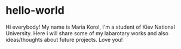 # hello-world
Hi everybody!
My name is Maria Korol, I'm a student of Kiev National University.
Here i will share some of my labarotary works and also ideas/thoughts about future projects. 
Love you! 
